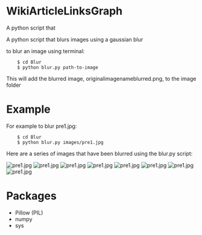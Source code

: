 # WikiArticleLinksGraph

A python script that 




A python script that blurs images using a gaussian blur

to blur an image using terminal:

        $ cd Blur
        $ python blur.py path-to-image 

This will add the blurred image, originalimagenameblurred.png, to the image folder

# Example

For example to blur pre1.jpg:

        $ cd Blur
        $ python blur.py images/pre1.jpg 

Here are a series of images that have been blurred using the blur.py script:

![pre1.jpg](/images/pre1.jpg)
![pre1.jpg](/images/pre1blurred.jpg)
![pre1.jpg](/images/pre1blurredblurred.jpg)
![pre1.jpg](/images/pre1blurredblurredblurred.jpg)
![pre1.jpg](/images/pre1blurredblurredblurredblurred.jpg)
![pre1.jpg](/images/pre1blurredblurredblurredblurredblurred.jpg)
![pre1.jpg](/images/pre1blurredblurredblurredblurredblurredblurred.jpg)
![pre1.jpg](/images/pre1blurredblurredblurredblurredblurredblurredblurred.jpg)

# Packages

- Pillow (PIL)
- numpy
- sys

